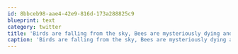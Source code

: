 ```yaml
---
id: 8bbceb98-aae4-42e9-816d-173a288825c9
blueprint: text
category: twitter
title: 'Birds are falling from the sky, Bees are mysteriously dying and Verizon now has the iPhone. The end is near'
caption: 'Birds are falling from the sky, Bees are mysteriously dying and Verizon now has the iPhone. The end is near'
---
```

